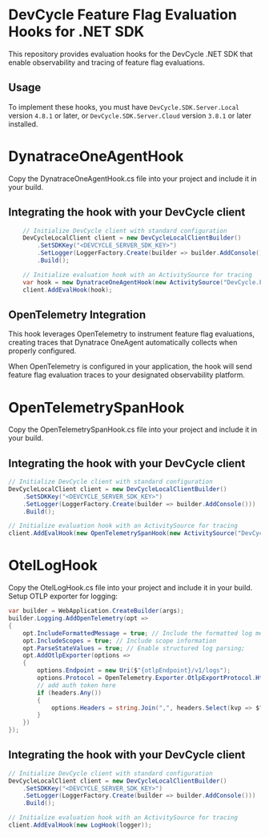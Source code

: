# DevCycle Feature Flag Evaluation Hooks for .NET SDK

This repository provides evaluation hooks for the DevCycle .NET SDK that enable observability and tracing of feature flag evaluations.

## Usage

To implement these hooks, you must have `DevCycle.SDK.Server.Local` version `4.8.1` or later, or `DevCycle.SDK.Server.Cloud` version `3.8.1` or later installed.

# DynatraceOneAgentHook

Copy the DynatraceOneAgentHook.cs file into your project and include it in your build.

## Integrating the hook with your DevCycle client

```c#
    // Initialize DevCycle client with standard configuration
    DevCycleLocalClient client = new DevCycleLocalClientBuilder()
        .SetSDKKey("<DEVCYCLE_SERVER_SDK_KEY>")
        .SetLogger(LoggerFactory.Create(builder => builder.AddConsole()))
        .Build();

    // Initialize evaluation hook with an ActivitySource for tracing
    var hook = new DynatraceOneAgentHook(new ActivitySource("DevCycle.FlagEvaluations"));
    client.AddEvalHook(hook);
```

## OpenTelemetry Integration

This hook leverages OpenTelemetry to instrument feature flag evaluations, creating traces that Dynatrace OneAgent automatically collects when properly configured.

When OpenTelemetry is configured in your application, the hook will send feature flag evaluation traces to your designated observability platform.

# OpenTelemetrySpanHook

Copy the OpenTelemetrySpanHook.cs file into your project and include it in your build.

## Integrating the hook with your DevCycle client

```c#
// Initialize DevCycle client with standard configuration
DevCycleLocalClient client = new DevCycleLocalClientBuilder()
    .SetSDKKey("<DEVCYCLE_SERVER_SDK_KEY>")
    .SetLogger(LoggerFactory.Create(builder => builder.AddConsole()))
    .Build();

// Initialize evaluation hook with an ActivitySource for tracing
client.AddEvalHook(new OpenTelemetrySpanHook(new ActivitySource("DevCycle.FlagEvaluations")));
```

# OtelLogHook

Copy the OtelLogHook.cs file into your project and include it in your build. Setup OTLP exporter for logging:

```c#
var builder = WebApplication.CreateBuilder(args);
builder.Logging.AddOpenTelemetry(opt =>
{
    opt.IncludeFormattedMessage = true; // Include the formatted log message
    opt.IncludeScopes = true; // Include scope information
    opt.ParseStateValues = true; // Enable structured log parsing;
    opt.AddOtlpExporter(options =>
    {
        options.Endpoint = new Uri($"{otlpEndpoint}/v1/logs");
        options.Protocol = OpenTelemetry.Exporter.OtlpExportProtocol.HttpProtobuf;
        // add auth token here
        if (headers.Any())
        {
            options.Headers = string.Join(",", headers.Select(kvp => $"{kvp.Key}={kvp.Value}"));
        }
    })
});

```

## Integrating the hook with your DevCycle client

```c#
// Initialize DevCycle client with standard configuration
DevCycleLocalClient client = new DevCycleLocalClientBuilder()
    .SetSDKKey("<DEVCYCLE_SERVER_SDK_KEY>")
    .SetLogger(LoggerFactory.Create(builder => builder.AddConsole()))
    .Build();

// Initialize evaluation hook with an ActivitySource for tracing
client.AddEvalHook(new LogHook(logger));
```
